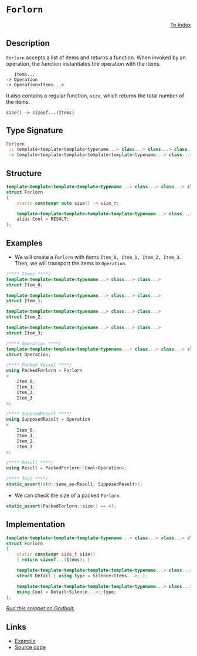 <!-- Copyright 2024 Feng Mofan
SPDX-License-Identifier: Apache-2.0 -->

# `Forlorn`

<p style='text-align: right;'><a href="../utilities.md#forlorn">To Index</a></p>

## Description

`Forlorn` accepts a list of items and returns a function.
When invoked by an operation, the function instantiates the operation with the items.

<pre><code>   Items...
-> Operation
-> Operation&lt;Items...&gt;</code></pre>

It also contains a regular function, `size`, which returns the total number of the items.

<pre><code>size() -> sizeof...(Items)</code></pre>

## Type Signature

```Haskell
Forlorn
 :: template<template<template<typename...> class...> class...> class...
 -> template<template<template<template<template<typename...> class...> class...> class...> class...>
```

## Structure

```C++
template<template<template<template<typename...> class...> class...> class...>
struct Forlorn
{
    static constexpr auto size() -> size_t;

    template<template<template<template<template<typename...> class...> class...> class...> class>
    alias Cool = RESULT;
};
```

## Examples

- We will create a `Forlorn` with items `Item_0, Item_1, Item_2, Item_3`.
Then, we will transport the items to `Operation`.

```C++
/**** Items ****/
template<template<template<typename...> class...> class...>
struct Item_0;

template<template<template<typename...> class...> class...>
struct Item_1;

template<template<template<typename...> class...> class...>
struct Item_2;

template<template<template<typename...> class...> class...>
struct Item_3;

/**** Operation ****/
template<template<template<template<typename...> class...> class...> class...>
struct Operation;

/**** Packed Vessel ****/
using PackedForlorn = Forlorn
<
    Item_0, 
    Item_1, 
    Item_2, 
    Item_3
>;

/**** SuppsedResult ****/
using SupposedResult = Operation
<
    Item_0, 
    Item_1, 
    Item_2, 
    Item_3
>;

/**** Result ****/
using Result = PackedForlorn::Cool<Operation>;

/**** Test ****/
static_assert(std::same_as<Result, SupposedResult>);
```

- We can check the size of a packed `Forlorn`.

```C++
static_assert(PackedForlorn::size() == 4);
```

## Implementation

```C++
template<template<template<template<typename...> class...> class...> class...Items>
struct Forlorn
{
    static constexpr size_t size()
    { return sizeof...(Items); }

    template<template<template<template<template<typename...> class...> class...> class...> class Silence>
    struct Detail { using type = Silence<Items...>; };

    template<template<template<template<template<typename...> class...> class...> class...> class...Silence>
    using Cool = Detail<Silence...>::type;
};
```

[*Run this snippet on Godbolt.*](https://godbolt.org/#z:OYLghAFBqd5QCxAYwPYBMCmBRdBLAF1QCcAaPECAMzwBtMA7AQwFtMQByARg9KtQYEAysib0QXACx8BBAKoBnTAAUAHpwAMvAFYTStJg1DIApACYAQuYukl9ZATwDKjdAGFUtAK4sGISQDMpK4AMngMmAByPgBGmMQgAOwArKQADqgKhE4MHt6%2B/kEZWY4CYRHRLHEJKbaY9qUMQgRMxAR5Pn6BdQ05za0E5VGx8UmpCi1tHQXdEwNDldVjAJS2qF7EyOwcAPQAVAeHR8cnezsmGgCC%2B4cA1AAimGmujMh4mAq3R%2BdXN6f/xx%2BlwuwLMAXCyG8WFuJgCbmQE3QWCosOwIJBfwBWIOQMxtwAkiw0vQ2IImI0vodcdiaWd0VcCJgiQZGbC3IzmeTMGyOcSuTymXzWXCCABPZ7MNgAOhlqNukKYCgUMqlcoVSpVaoMGpl%2BI5ClRIImxC8DluADESLQSAx0YkrFdbk7bnNHMh5QIJphVGliC68AAvTAAfQI/qDEGWIOdMPtt2ImAIGwY4cwqCoKogeqZCijAQssfu9MuMd5LO5IsF5YFnOF7Kr/MrtYr7PFjFYmE1AWw8u1ytl3d7iv7qsH6pHWuHtyEdFeFbRjudxtNYceLTosYLXiyRluYueMIC92ns4YWzZ2ZYE%2B7sILJkSRfzxdLDbrZcb9ebNaFLffb7bkqdgOPbjl2IF9mBQ46qO4HDiqM70Ge87Rs627hMAtweJ4h7HmuTB0GyCFzmBIAgPuFYOsCD63sWmK0ic1J3OaeDEBMtzYKorDEpglI4hi9EAkC6JghCUI8WyaBIWkBAGjeVz8Xcl6fN8IJ/r%2Br7qV%2BIoAR2kGgcBUHXgulzLmal7BhoNHyQyGnftWTY/jyOnSgZ%2BkwYZYFGgQJpmRywZcFZwI2Vpn6OQ59mthKumuRBMVwcBXk%2BWG5lmIFqm2eFH5qU5UUue5bmTtBhpXKZyV%2BQEaW/EctwAPLPMQ5I5LxdLBWFoURdlmX/rlQH5bFfXxQNRVySZ3krrV9WNQIlXXNVyhMMgADWmDoLcABqHx2M1QJobu81LStlrENaxAprCx5HSdtryXCKFOuZGikDCi73X5XBPXdBJ%2BWYH0vV9TLBhVN1ok%2B1mzXcQheGkaRKOgABKHxeLQYYqVcu0YZD0OZCtCMKEjYbnRN8RTddwK3X9D2/SWzrme9z3U69AM/fTMbmUDZMg5RCkHLcuP49tILo7ziPIzhtz7ct6CXTapFYbQbJ1cTjSGqDQXgzzAAqHwo1SXmNcgwbDvEBAQIipEKB2huyW4fPI09mPFDjIsEKieZc1VAn/IxPNCJgkmrRxXH0ALHuewxxaungBtG20EAS4dVoyyAWQRssOGE5IbscKstCcMkvB%2BBwWikKgnBuNY1guusmziWCPCkAQmjZ6si0gMkkhShoAAcZhmAAnH3XDJN3XdcIkiTSLnHCSLwLASBoj2F8XpccLwCggI9jdF9npBwLAMCICA6wEGkXgEOQlBoESs7EJEHacKoXcAGwALRP5ItzAMg7pSFKZi8CtQgJA8DoD0PwQQIgxDsCkDIQQigVDqG3qQXQ70ADuDU0icB4DnPOBcm4l04DVM%2Bp8wzpluI/V%2B79P7f1uL/MwtwIAeGvvQP05gAhcGWLwLeWhVgQCQFfNIN8L4QAETfEAwApA/RoMjeI68IAxHwTEcIrRRRYN4Eo5gxBRQ1RiNoP2W965X1JAQGqDBaCqKQVgGIXhgBuDELQde3BeBYBYIYYA4hLEsX0XgAAbh8fB3o/Zn22PXcIjIp7F1oHgGIDUtEeCwPg7yeA55ONIH44gMRsaPFcUYKJRgm6rCoAYYACg1rvFQYrQu9dwHCFEOIGBNT4FqHwSg/QbiUAV0sPoaJ69ICrFQNJHIjiX6InOqYSw1gzDL3ScQEB/i%2Bk9G8c4CArhph%2BHeqEcIwwqijHesUbIAg1l6H2Y0BYIwEjvTsEspokx2ieE6HoK5Dg%2Bi3LOTsi5thblHMua8rZixdmrAUNXLYEgcEcHzqQJevAV7kOfm/D%2BX8f4d3oRAXAQDWF104Q3ApqwECYCYFgBIkZSCt0CFKPuAQJ4aEkGYSQT8F7JCfn3fQnAZ6kDnuwqUT8uBPy7n3UeT925DwpU/SF%2BCV5rw3ti7evCD58KPsQs%2BwjREsLvmwTgrQWA%2BMSC/JgQ5dxcD7lKLgncAH4CILM0B70amQPqdIRpShmlIN0D9dBTBMFOLBRCqFBCOBEJPmfW4ZCKHwv1RhQ1xrO4MKYYIlhMIwRmCxdwne8qVXxGVagZhowFRGENVwR60jGSsUoAopBGiVFqNIOWrROi9EOErUYxgJizEWOLlYmxdjaAOMrS4txHi21eOeX4xxxdAnIGCZWsJ9R8FRJiSo%2BJ2xi5JJSfXdJmSlDZL7ehApfBimlPKZUytNq6nQPtbIJpiDi4urafk8ZVgumzt6cSgZjRhmjKPHeyZ0z4iWvmcSp5jQXAMHcPcgoGzgNvKWHszIBzcigfWekGDpy/nnMefUa5/QpjwbQ70AQmHBgofeY8r52GfnzEI1BwFwLoFerwUgmFIaqE5vDUak1GgGFootfG9hSacWkDxQS0YxKp5so5Ua6lKQ%2B7jwCDSulkh3o%2BolbYKVybZXwHlcfEhGas233vhwTVVCrw%2BPdD4iN5YJhmvRSAsBshbWntgfIR1l6dAgCCG6j12CWXgro8vQhirSFUHIYZhQxnbimaNeZsMjDM2xviNxgIvGZW734TFoRFARGpZYSAYz0NgzheDJF4Mqh358DoEWuRpbi7VosfXartb9ENszcY0x5j8HttsfYxx9de25MXc4wdjhh0BNUEExkk7BDTqQbO2JooF2JNmSu3ga6slMi3fkpLRSmAlLKZgCpEoj22ZPRIM9cCnMtNcze4wnSbCPvgP0wZnpOA7DNp%2BywUzoUzLmU%2BwF6HnnLNWaR4IEGKO7MQyUHI3ywewcg6DgDLyBiQ7h3h35FRUNkaw/kBDcw2gw4uVRjYIKOFee9eKzgQWP5GZM2ZrkbFUXmpINxjhXC%2BMCcJZQMFomQD9ylAEAIyRh7yYXrzxIvKxX0c4JKzefHSXJHJWPRIC8u6SEHlwHuZhRVTwCD56FEvpU8LBf/MXvnV56%2Bbmk2ROR/BAA)

## Links

- [Example](../../code/facilities/utilities/forlorn/implementation.hpp)
- [Source code](../../../conceptrodon/forlorn.hpp)
